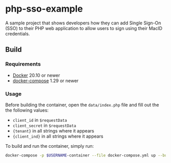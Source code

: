 # php-sso-example
A sample project that shows developers how they can add Single Sign-On (SSO) to their PHP web application to allow users to sign using their MacID credentials.

## Build

### Requirements

- [Docker](https://docs.docker.com/engine/install/) 20.10 or newer
- [docker-compose](https://docs.docker.com/compose/install/) 1.29 or newer

### Usage

Before building the container, open the `data/index.php` file and fill out the the following values:
- `client_id` in `$requestData`
- `client_secret` in `$requestData`
- `{tenant}` in all strings where it appears
- `{client_ind}` in all strings where it appears

To build and run the container, simply run:  
```bash
docker-compose -p $USERNAME-container --file docker-compose.yml up --build
```
